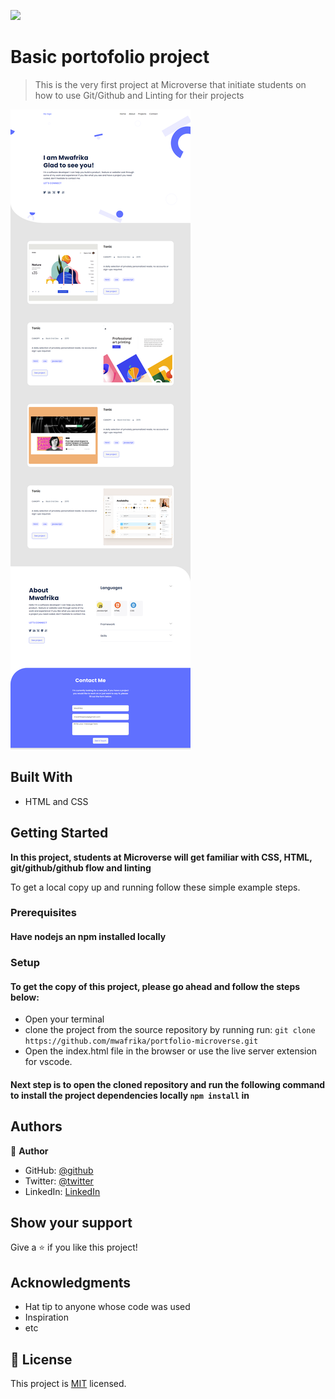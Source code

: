 ![](https://img.shields.io/badge/Microverse-blueviolet)

# Basic portofolio project

> This is the very first project at Microverse that initiate students on how to use Git/Github and Linting for their projects

![screenshot](./src/assert/images/desktop2.png)

## Built With

- HTML and CSS

## Getting Started

**In this project, students at Microverse will get familiar with CSS, HTML, git/github/github flow and linting**

To get a local copy up and running follow these simple example steps.

### Prerequisites

#### Have nodejs an npm installed locally

### Setup

#### To get the copy of this project, please go ahead and follow the steps below:

- Open your terminal
- clone the project from the source repository by running run: `git clone https://github.com/mwafrika/portfolio-microverse.git`
- Open the index.html file in the browser or use the live server extension for vscode.

#### Next step is to open the cloned repository and run the following command to install the project dependencies locally `npm install` in

## Authors

👤 **Author**

- GitHub: [@github](https://github.com/mwafrika)
- Twitter: [@twitter](https://twitter.com/mwafrikamufung1)
- LinkedIn: [LinkedIn](https://www.linkedin.com/in/mwafrika-mufungizi)

## Show your support

Give a ⭐️ if you like this project!

## Acknowledgments

- Hat tip to anyone whose code was used
- Inspiration
- etc

## 📝 License

This project is [MIT](./MIT.md) licensed.
